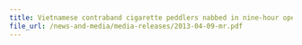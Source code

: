 ```yaml
---
title: Vietnamese contraband cigarette peddlers nabbed in nine-hour operation in Kaki Bukit, Tampines and East Coast Park 
file_url: /news-and-media/media-releases/2013-04-09-mr.pdf
---
```

